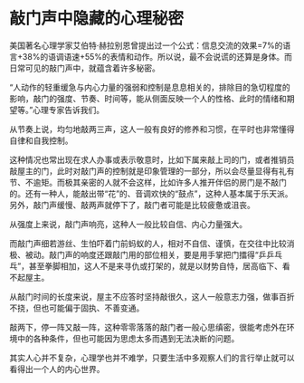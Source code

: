 # 敲门声中隐藏的心理秘密

美国著名心理学家艾伯特·赫拉别恩曾提出过一个公式：信息交流的效果=7%的语言+38%的语调语速+55%的表情和动作。所以说，最不会说谎的还算是身体。而日常可见的敲门声中，就蕴含着许多秘密。 

“人动作的轻重缓急与内心力量的强弱和控制是息息相关的，排除目的急切程度的影响，敲门的强度、节奏、时间等，能从侧面反映一个人的性格、此时的情绪和期望等。”心理专家告诉我们。 

从节奏上说，均匀地敲两三声，这人一般有良好的修养和习惯，在平时也非常懂得自律和自我控制。 

这种情况也常出现在求人办事或表示敬意时，比如下属来敲上司的门，或者推销员敲屋主的门，此时对敲门声的控制就是印象管理的一部分，所以会尽量显得有礼有节、不逾矩。而极其亲密的人就不会这样，比如许多人推开伴侣的房门是不敲门的。还有一种人，能敲出带“花”的、音调欢快的“鼓点”，这种人基本属于乐天派。另外，敲门声缓慢、敲两声就停下了，敲门者可能是比较疲惫或沮丧。 

从强度上来说，敲门声响亮，这种人一般比较自信、内心力量强大。 

而敲门声细若游丝、生怕吓着门前蚂蚁的人，相对不自信、谨慎，在交往中比较消极、被动。敲门声的响度还跟敲门用的部位相关，要是用手掌把门擂得“乒乒乓乓”，甚至拳脚相加，这人不是来寻仇或打架的，就是以财势自恃，居高临下、看不起屋主。 

从敲门时间的长度来说，屋主不应答时坚持敲很久，这人一般意志力强，做事百折不挠，但也可能偏于固执、不善变通。 

敲两下，停一阵又敲一阵，这种零零落落的敲门者一般心思缜密，很能考虑外在环境中的各种条件，但也可能因为思虑太多而遇到无法决断的问题。 

其实人心并不复杂，心理学也并不难学，只要生活中多观察人们的言行举止就可以看得出一个人的内心世界。